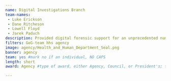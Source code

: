```yaml
---
name: Digital Investigations Branch
team-names: 
 - Luke Erickson
 - Dane Ritcheson
 - Lowell Floyd
 - Jarek Paduch
description: Provided digital forensic support for an unprecedented number of fraud search warrant operations. The Data Integrity Board’s efforts played an integral role in identifying and delivering critical digital evidence to investigators, helping to dismantle one of the largest healthcare fraud schemes.
filters: GoG-team hhs agency
image: agency/Health_and_Human_Department_Seal.png
banner: agency
team: yes #mark no if an individual, NO CAPS 
length: short
award: Agency #type of award, either Agency, Council, or President's; this is case sensitive so make sure to match the options listed exactly. This section generates the format of the card

---
```

